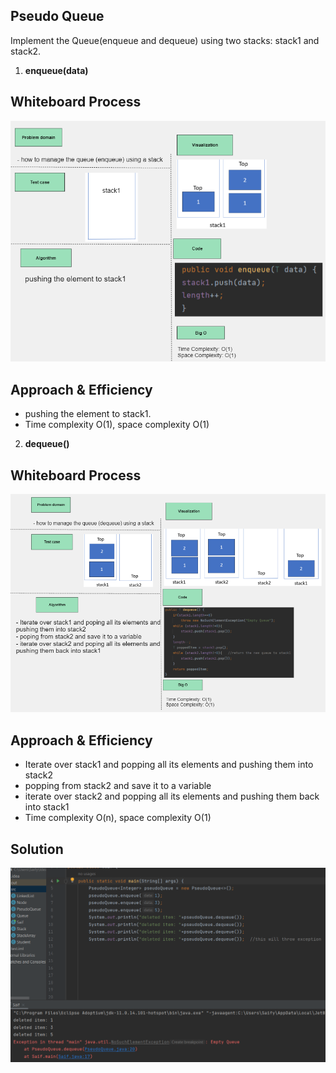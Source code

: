## Pseudo Queue
Implement the Queue(enqueue and dequeue) using two stacks: stack1 and stack2.

1. **enqueue(data)**
## Whiteboard Process
![Whiteboard](../assets/PseudoQueueEnqueue-whiteboard.png)

## Approach & Efficiency
- pushing the element to stack1.
- Time complexity O(1), space complexity O(1)

2. **dequeue()** 
## Whiteboard Process
![Whiteboard](../assets/PseudoQueueDequeue-whiteboard.png)

## Approach & Efficiency
- Iterate over stack1 and popping all its elements and pushing them into stack2
- popping from stack2 and save it to a variable
- iterate over stack2 and popping all its elements and pushing them back into stack1
- Time complexity O(n), space complexity O(1)

## Solution
![Solution](../assets/psudoQueue-solution.png)